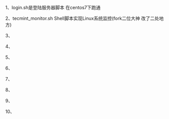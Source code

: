 1、login.sh是登陆服务器脚本 在centos7下跑通

2、tecmint_monitor.sh    Shell脚本实现Linux系统监控(fork二位大神 改了二处地方)

3、

4、

5、

6、

7、

8、

9、

10、
